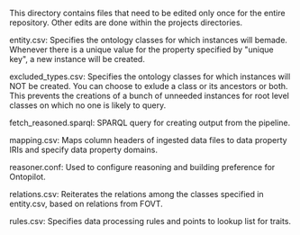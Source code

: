 This directory contains files that need to be edited only once for the entire repository. Other edits are done within the projects directories.


entity.csv: Specifies the ontology classes for which instances will bemade. Whenever there is a unique value for the property specified by "unique key", a new instance will be created.

excluded_types.csv:  Specifies the ontology classes for which instances will NOT be created. You can choose to exlude a class or its ancestors or both. This prevents the creations of a bunch of unneeded instances for root level classes on which no one is likely to query.

fetch_reasoned.sparql: SPARQL query for creating output from the pipeline.

mapping.csv: Maps column headers of ingested data files to data property IRIs and specify data property domains.

reasoner.conf: Used to configure reasoning and building preference for Ontopilot.

relations.csv: Reiterates the relations among the classes specified in entity.csv, based on relations from FOVT.

rules.csv: Specifies data processing rules and points to lookup list for traits.

